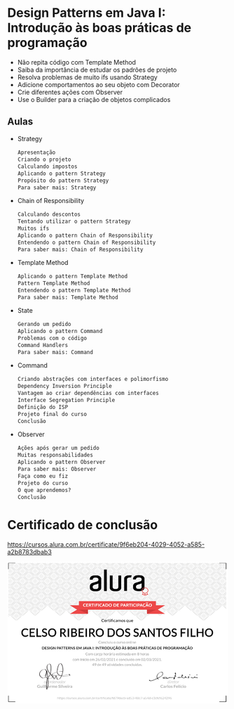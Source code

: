 # Design Patterns em Java I: Introdução às boas práticas de programação
  
+ Não repita código com Template Method
+ Saiba da importância de estudar os padrões de projeto
+ Resolva problemas de muito ifs usando Strategy
+ Adicione comportamentos ao seu objeto com Decorator
+ Crie diferentes ações com Observer
+ Use o Builder para a criação de objetos complicados

## Aulas

+ Strategy

      Apresentação
      Criando o projeto
      Calculando impostos
      Aplicando o pattern Strategy
      Propósito do pattern Strategy
      Para saber mais: Strategy

+ Chain of Responsibility 

      Calculando descontos
      Tentando utilizar o pattern Strategy
      Muitos ifs
      Aplicando o pattern Chain of Responsibility
      Entendendo o pattern Chain of Responsibility
      Para saber mais: Chain of Responsibility

+ Template Method

      Aplicando o pattern Template Method
      Pattern Template Method
      Entendendo o pattern Template Method
      Para saber mais: Template Method

+ State

      Gerando um pedido
      Aplicando o pattern Command
      Problemas com o código
      Command Handlers
      Para saber mais: Command

+ Command

      Criando abstrações com interfaces e polimorfismo
      Dependency Inversion Principle
      Vantagem ao criar dependências com interfaces
      Interface Segregation Principle
      Definição do ISP
      Projeto final do curso
      Conclusão

+ Observer

      Ações após gerar um pedido
      Muitas responsabilidades
      Aplicando o pattern Observer
      Para saber mais: Observer
      Faça como eu fiz
      Projeto do curso
      O que aprendemos?
      Conclusão

# Certificado de conclusão

https://cursos.alura.com.br/certificate/9f6eb204-4029-4052-a585-a2b8783dbab3

![certificado](certificate-alura.png)
